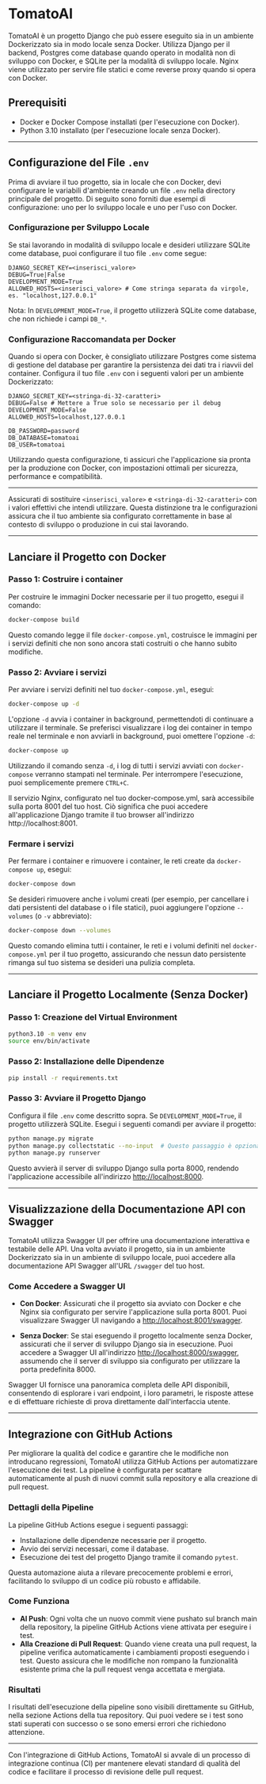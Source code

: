 # TomatoAI

TomatoAI è un progetto Django che può essere eseguito sia in un ambiente Dockerizzato sia in modo locale senza Docker. Utilizza Django per il backend, Postgres come database quando operato in modalità non di sviluppo con Docker, e SQLite per la modalità di sviluppo locale. Nginx viene utilizzato per servire file statici e come reverse proxy quando si opera con Docker.

## Prerequisiti

- Docker e Docker Compose installati (per l'esecuzione con Docker).
- Python 3.10 installato (per l'esecuzione locale senza Docker).

---

## Configurazione del File `.env`

Prima di avviare il tuo progetto, sia in locale che con Docker, devi configurare le variabili d'ambiente creando un file `.env` nella directory principale del progetto. Di seguito sono forniti due esempi di configurazione: uno per lo sviluppo locale e uno per l'uso con Docker.

### Configurazione per Sviluppo Locale

Se stai lavorando in modalità di sviluppo locale e desideri utilizzare SQLite come database, puoi configurare il tuo file `.env` come segue:

```
DJANGO_SECRET_KEY=<inserisci_valore>
DEBUG=True|False
DEVELOPMENT_MODE=True
ALLOWED_HOSTS=<inserisci_valore> # Come stringa separata da virgole, es. "localhost,127.0.0.1"
```

Nota: In `DEVELOPMENT_MODE=True`, il progetto utilizzerà SQLite come database, che non richiede i campi `DB_*`.

### Configurazione Raccomandata per Docker

Quando si opera con Docker, è consigliato utilizzare Postgres come sistema di gestione del database per garantire la persistenza dei dati tra i riavvii del container. Configura il tuo file `.env` con i seguenti valori per un ambiente Dockerizzato:

```
DJANGO_SECRET_KEY=<stringa-di-32-caratteri>
DEBUG=False # Mettere a True solo se necessario per il debug
DEVELOPMENT_MODE=False
ALLOWED_HOSTS=localhost,127.0.0.1

DB_PASSWORD=password
DB_DATABASE=tomatoai
DB_USER=tomatoai
```

Utilizzando questa configurazione, ti assicuri che l'applicazione sia pronta per la produzione con Docker, con impostazioni ottimali per sicurezza, performance e compatibilità.

---

Assicurati di sostituire `<inserisci_valore>` e `<stringa-di-32-caratteri>` con i valori effettivi che intendi utilizzare. Questa distinzione tra le configurazioni assicura che il tuo ambiente sia configurato correttamente in base al contesto di sviluppo o produzione in cui stai lavorando.

---


## Lanciare il Progetto con Docker

### Passo 1: Costruire i container

Per costruire le immagini Docker necessarie per il tuo progetto, esegui il comando:

```bash
docker-compose build
```

Questo comando legge il file `docker-compose.yml`, costruisce le immagini per i servizi definiti che non sono ancora stati costruiti o che hanno subito modifiche.

### Passo 2: Avviare i servizi

Per avviare i servizi definiti nel tuo `docker-compose.yml`, esegui:

```bash
docker-compose up -d
```

L'opzione `-d` avvia i container in background, permettendoti di continuare a utilizzare il terminale. Se preferisci visualizzare i log dei container in tempo reale nel terminale e non avviarli in background, puoi omettere l'opzione `-d`:

```bash
docker-compose up
```

Utilizzando il comando senza `-d`, i log di tutti i servizi avviati con `docker-compose` verranno stampati nel terminale. Per interrompere l'esecuzione, puoi semplicemente premere `CTRL+C`.

Il servizio Nginx, configurato nel tuo docker-compose.yml, sarà accessibile sulla porta 8001 del tuo host. Ciò significa che puoi accedere all'applicazione Django tramite il tuo browser all'indirizzo http://localhost:8001.

### Fermare i servizi

Per fermare i container e rimuovere i container, le reti create da `docker-compose up`, esegui:

```bash
docker-compose down
```

Se desideri rimuovere anche i volumi creati (per esempio, per cancellare i dati persistenti del database o i file statici), puoi aggiungere l'opzione `--volumes` (o `-v` abbreviato):

```bash
docker-compose down --volumes
```

Questo comando elimina tutti i container, le reti e i volumi definiti nel `docker-compose.yml` per il tuo progetto, assicurando che nessun dato persistente rimanga sul tuo sistema se desideri una pulizia completa.

---

## Lanciare il Progetto Localmente (Senza Docker)

### Passo 1: Creazione del Virtual Environment

```bash
python3.10 -m venv env
source env/bin/activate
```

### Passo 2: Installazione delle Dipendenze

```bash
pip install -r requirements.txt
```

### Passo 3: Avviare il Progetto Django

Configura il file `.env` come descritto sopra. Se `DEVELOPMENT_MODE=True`, il progetto utilizzerà SQLite. Esegui i seguenti comandi per avviare il progetto:

```bash
python manage.py migrate
python manage.py collectstatic --no-input  # Questo passaggio è opzionale se DEBUG=True
python manage.py runserver
```

Questo avvierà il server di sviluppo Django sulla porta 8000, rendendo l'applicazione accessibile all'indirizzo [http://localhost:8000](http://localhost:8000).

---

## Visualizzazione della Documentazione API con Swagger

TomatoAI utilizza Swagger UI per offrire una documentazione interattiva e testabile delle API. Una volta avviato il progetto, sia in un ambiente Dockerizzato sia in un ambiente di sviluppo locale, puoi accedere alla documentazione API Swagger all'URL `/swagger` del tuo host.

### Come Accedere a Swagger UI

- **Con Docker**: Assicurati che il progetto sia avviato con Docker e che Nginx sia configurato per servire l'applicazione sulla porta 8001. Puoi visualizzare Swagger UI navigando a [http://localhost:8001/swagger](http://localhost:8001/swagger).

- **Senza Docker**: Se stai eseguendo il progetto localmente senza Docker, assicurati che il server di sviluppo Django sia in esecuzione. Puoi accedere a Swagger UI all'indirizzo [http://localhost:8000/swagger](http://localhost:8000/swagger), assumendo che il server di sviluppo sia configurato per utilizzare la porta predefinita 8000.

Swagger UI fornisce una panoramica completa delle API disponibili, consentendo di esplorare i vari endpoint, i loro parametri, le risposte attese e di effettuare richieste di prova direttamente dall'interfaccia utente.

---

## Integrazione con GitHub Actions

Per migliorare la qualità del codice e garantire che le modifiche non introducano regressioni, TomatoAI utilizza GitHub Actions per automatizzare l'esecuzione dei test. La pipeline è configurata per scattare automaticamente al push di nuovi commit sulla repository e alla creazione di pull request.

### Dettagli della Pipeline

La pipeline GitHub Actions esegue i seguenti passaggi:

- Installazione delle dipendenze necessarie per il progetto.
- Avvio dei servizi necessari, come il database.
- Esecuzione dei test del progetto Django tramite il comando `pytest`.

Questa automazione aiuta a rilevare precocemente problemi e errori, facilitando lo sviluppo di un codice più robusto e affidabile.

### Come Funziona

- **Al Push**: Ogni volta che un nuovo commit viene pushato sul branch main della repository, la pipeline GitHub Actions viene attivata per eseguire i test.
- **Alla Creazione di Pull Request**: Quando viene creata una pull request, la pipeline verifica automaticamente i cambiamenti proposti eseguendo i test. Questo assicura che le modifiche non rompano la funzionalità esistente prima che la pull request venga accettata e mergiata.

### Risultati

I risultati dell'esecuzione della pipeline sono visibili direttamente su GitHub, nella sezione Actions della tua repository. Qui puoi vedere se i test sono stati superati con successo o se sono emersi errori che richiedono attenzione.

---

Con l'integrazione di GitHub Actions, TomatoAI si avvale di un processo di integrazione continua (CI) per mantenere elevati standard di qualità del codice e facilitare il processo di revisione delle pull request.